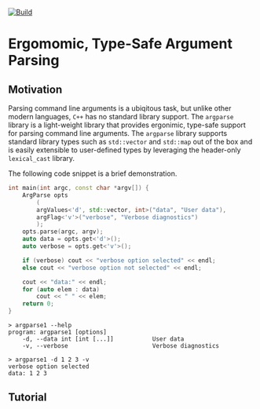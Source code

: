 [![Build](https://github.com/cpp-core/argparse/actions/workflows/build.yaml/badge.svg)](https://github.com/cpp-core/argparse/actions/workflows/build.yaml)

# Ergomomic, Type-Safe Argument Parsing

## Motivation

Parsing command line arguments is a ubiqitous task, but unlike other
modern languages, `C++` has no standard library support. The
`argparse` library is a light-weight library that provides ergonimic,
type-safe support for parsing command line arguments. The `argparse`
library supports standard library types such as `std::vector` and
`std::map` out of the box and is easily extensible to user-defined
types by leveraging the header-only `lexical_cast` library.

The following code snippet is a brief demonstration.

```c++
int main(int argc, const char *argv[]) {
    ArgParse opts
		(
		argValues<'d', std::vector, int>("data", "User data"),
		argFlag<'v'>("verbose", "Verbose diagnostics")
		);
    opts.parse(argc, argv);
    auto data = opts.get<'d'>();
    auto verbose = opts.get<'v'>();

    if (verbose) cout << "verbose option selected" << endl;
    else cout << "verbose option not selected" << endl;

    cout << "data:" << endl;
	for (auto elem : data)
		cout << " " << elem;
    return 0;
}
```

```
> argparse1 --help
program: argparse1 [options]
    -d, --data int [int [...]]           User data
    -v, --verbose                        Verbose diagnostics
	
> argparse1 -d 1 2 3 -v
verbose option selected
data: 1 2 3

```

## Tutorial
